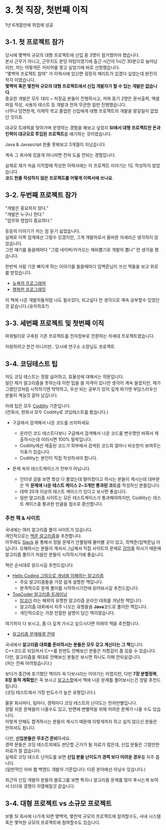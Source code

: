 # 3. 첫 직장, 첫번째 이직

1년 6개월만에 취업에 성공


## 3-1. 첫 프로젝트 참가

당시에 몇백억 규모의 대형 프로젝트에 신입 중 3명이 참가했어야 했습니다.  
본사 근무가 아니고, 근무지도 분당 야탑이였기에 출근 시간이 1시간 30분으로 늘어났지만, 저는 어떻게든 커리어를 쌓고 싶었기에 바로 신청했습니다.  
"몇백억 프로젝트 참여" 가 이력서에 있으면 굉장히 메리트가 있겠다 싶었는데 완전히 착각 이였습니다.  
**몇백억 혹은 몇천억 규모의 대형 프로젝트에서 신입 개발자가 할 수 있는 개발은 없습니다**.  
중요한 개발은 모두 대리 ~ 차장급 분들이 진행하시고, 저와 동기 2명은 문서출력, 엑셀 파일 작성, 사용자 테스트 등 개발과 전혀 무관한 일만 진행했습니다.  
너무나 당연한게, 이제막 학교 졸업한 신입에게 대형 프로젝트의 개발을 맡길일이 없었던 것이죠.  
  
대규모 트래픽을 맞아가며 운영하는 경험을 해보고 싶었지
**SI에서 대형 프로젝트란 돈과 인력이 대규모로 투입된 프로젝트**를 얘기하는 것이였습니다.    

Java & Javascript 한줄 못짜보고 3개월이 지났습니다.  
  
계속 그 회사에 있을게 아니라면 전혀 도움 안되는 경험입니다.  

실제로 제가 처음 이직할때 작성한 이력서에는 이 프로젝트 이야기는 1도 작성하지 않았습니다.  
**코드 한줄 작성하지 않은 프로젝트를 어떻게 이력서에 쓰나요**.  


  




## 3-2. 두번째 프로젝트 참가

"개발은 중요하지 않다."  
"개발은 누구나 한다."  
"업무와 영업이 중요하다."  
  
등등의 이야기가 저는 참 듣기 싫었습니다.  
실제로 이쪽 업계에선 그럴수 있겠지만, 그게 개발자로서 올바른 자세라곤 생각하지 않았습니다.  
그런 얘기를 들을때마다 "그럼 네이버/카카오는 제비뽑기로 개발자 뽑나" 란 생각을 했습니다.
  
한번씩 사람 기운 빠지게 하는 이야기를 들을때마다 임백준님이 쓰신 책들을 보고 위로를 받았습니다.

* [뉴욕의 프로그래머](http://book.naver.com/bookdb/book_detail.nhn?bid=3082260)
* [행복한 프로그래밍](http://book.naver.com/bookdb/book_detail.nhn?bid=124224)

이 책에 나온 개발자들처럼 나도 될수있다, 되고싶다 란 생각으로 계속 공부할수 있었던것 같습니다.(유치하죠?)  

## 3-3. 세번째 프로젝트 및 첫번째 이직

파워빌더로 구축된 기존 프로젝트를 전자정부로 전환하는 차세대 프로젝트였습니다.  

자랑하려고 한건 아니지만.. 당시에 연구소 소장님도 프로젝트

## 3-4. 코딩테스트 팁

저도 코딩 테스트는 정말 싫어하고, 효율성에 대해서는 의문입니다.  
일단 제가 알고리즘을 못하는데 이런 팁을 쓸 자격이 있나란 생각이 계속 들었지만, 제가 그랬던것처럼 시작하기엔 막막하고, 우선 되는 공부가 있어 깊게 파기엔 부담스러우신 분들이 계실것 같아 남깁니다.  
  
아래 팁은 모두 [Codility](https://www.codility.com/) 기준입니다.  
(전회사, 현회사 모두 Codility로 코딩테스트를 봤습니다.)

* 구글에서 검색해서 나온 코드를 쓰지마세요
  * 온라인 코드 테스트다보니 구글에서 검색해서 나온 코드를 변수명만 바꿔서 제출하시는데 이러시면 100% 탈락입니다.
  * Codility에선 제출된 코드가 외부에서 검색된 코드와 얼마나 비슷한지 보여주는 지표가 있습니다.
  * Codility는 본인이 직접 작성하셔야 합니다.

* 문제 속의 테스트케이스가 전부가 아닙니다.
  * 인터넷 글을 보면 항상 다 풀었는데 떨어졌다고 하시는 분들이 계시는데 대부분은 딱 **문제에 나온 테스트 케이스 2~3개만 통과된 코드**를 작성하신 분들입니다.
  * 대략 20개 이상의 테스트 케이스가 있다고 보시면 좋습니다.
  * 일반 알고리즘 사이트는 모든 테스트케이스가 통과해야하지만, Codility는 테스트 케이스중 통과한 만큼을 점수로 환산합니다.
 
### 추천 책 & 사이트

국내에는 여러 알고리즘 풀이 사이트가 있습니다.  
개인적으로는 [백준 알고리즘](https://www.acmicpc.net/)을 추천합니다.  
아무래도 [Slack](https://www.acmicpc.net/slack) 을 통해서 정말 문제가 안풀릴때 물어볼 곳이 있고, 최백준(임백준님 아닙니다. 오해하시는 분들이 계셔서..)님께서 직접 사이트의 문제로 [강의](https://startlink.io/)를 하시기 때문에 알고리즘 풀이가 처음인 분들이 시작하시기에 좋습니다.  
  
책은 순서대로 읽으시길 추천드립니다.

* [Hello Coding 그림으로 개념을 이해하는 알고리즘](http://book.naver.com/bookdb/book_detail.nhn?bid=11823284)
  * 주요 알고리즘들을 가장 쉽게 설명한 책입니다.
  * 본격적으로 문제 풀이를 시작하시기전에 읽어보시길 추천드립니다.
* [TopCoder 알고리즘 트레이닝](http://book.naver.com/bookdb/book_detail.nhn?bid=7333164)
  * [탑코더](https://www.topcoder.com/) 라는 해외의 유명한 알고리즘 온라인 대회를 겨냥한 책입니다.
  * 알고리즘 대회에서 자주 나오는 유형들을 **Java**코드로 풀이한 책입니다.
  * 개인적으로는 가장 친절한 설명이 담긴 책이였습니다.

여기까지 다 보시고, 좀 더 깊게 가시고 싶으시다면 아래의 책을 추천합니다.

* [알고리즘 문제해결 전략](http://book.naver.com/bookdb/book_detail.nhn?bid=7058764)

국내에서 **알고리즘 대회를 준비하시는 분들은 모두 갖고 계신다는 그 책**입니다.  
C++코드로 되있어서 C++를 한번도 안해보신 분들은 저항감이 좀 있을 수 있습니다.  
다만, 알고리즘을 제대로 안해보신 분들은 보시면 하나도 이해 안되실겁니다.  
(저는 진짜 어려웠습니다.)  
  
보다가 중간에 포기했던 책이라 꼭 다보시라는 이야기는 어렵지만, 다만 **7장 분할정복**, **8장 동적 계획법**은 꼭 보시고 [알고스팟](https://algospot.com/)에서 책에 나온 문제를 풀어보시는건 정말 추천드립니다.  
(코딩 테스트에서 가장 빈도수가 높은 유형입니다.)  
  
물론 회사마다, 팀마다, 경력마다 코딩 테스트의 난이도는 천차만별입니다.  
정말 쉬운 문제들이 나올수도 있고, 반면에 변별력을 위해 어려운 문제가 나올 수도 있습니다.  
이렇게 안해도 합격하시는 분들이 계시기 때문에 이렇게까지 하고 싶지 않으신 분들은 안하셔도 됩니다.  
  
다만, **신입분들은 무조건 준비**하세요.  
경력 분들은 코딩 테스트외에도 판단할 근거가 될 자료가 많은데, 신입 분들은 그럴만한 자료가 잘 없습니다.  
실제로 코딩 테스트 난이도를 보면 **신입 분들 난이도가 경력 보다 어려운 경우**를 자주 봅니다.  
(일반적인 자바 웹 백엔드 개발자 기준입니다. 다른 분야에선 아닐수 있습니다.)  
  
최근의 신입 개발자 분들의 블로그를 보면 특히나 알고리즘 문제를 많이 푸시는게 보여서 더더욱 경쟁이 치열해질것 같습니다.


## 3-4. 대형 프로젝트 vs 소규모 프로젝트

보통 SI 회사에 나가게 되면 몇백억, 몇천억 규모의 프로젝트에 참여할수도, 사내 시스템 혹은 몇억원 규모의 프로젝트에 참여할수도 있습니다.  


